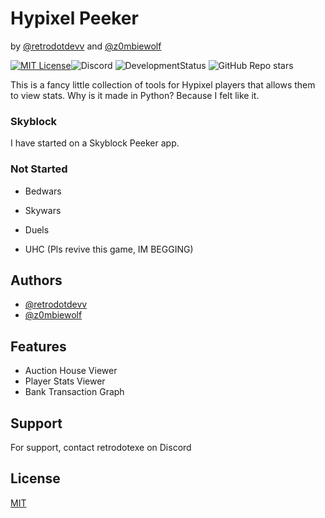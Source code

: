 
# Hypixel Peeker
by [@retrodotdevv](https://www.github.com/retrodotdevv) and [@z0mbiewolf](https://www.github.com/z0mbiewolf)

[![MIT License](https://img.shields.io/badge/License-MIT-green.svg)](https://choosealicense.com/licenses/mit/)![Discord](https://img.shields.io/discord/1156750728279367691?label=Discord&color=%23454FBF%20) ![DevelopmentStatus](https://img.shields.io/badge/Development-ALPHA-red) ![GitHub Repo stars](https://img.shields.io/github/stars/retrodotdevv/hypixelpeeker?color=yellow)

This is a fancy little collection of tools for Hypixel players that allows them to view stats. Why is it made in Python? Because I felt like it.

### Skyblock
I have started on a Skyblock Peeker app.

### Not Started
- Bedwars

- Skywars

- Duels

- UHC (Pls revive this game, IM BEGGING)


## Authors

- [@retrodotdevv](https://www.github.com/retrodotdevv)
- [@z0mbiewolf](https://www.github.com/z0mbiewolf)

## Features

- Auction House Viewer
- Player Stats Viewer
- Bank Transaction Graph


## Support

For support, contact retrodotexe on Discord


## License

[MIT](https://choosealicense.com/licenses/mit/)


